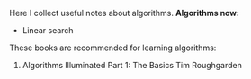 Here I collect useful notes about algorithms.
**Algorithms now:**
* Linear search
 
 
These books are recommended for learning algorithms:
1) Algorithms Illuminated Part 1: The Basics Tim Roughgarden


